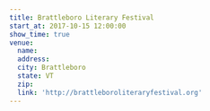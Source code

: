 ```yaml
---
title: Brattleboro Literary Festival
start_at: 2017-10-15 12:00:00
show_time: true
venue:
  name:
  address:
  city: Brattleboro
  state: VT
  zip:
  link: 'http://brattleboroliteraryfestival.org'
---
```



